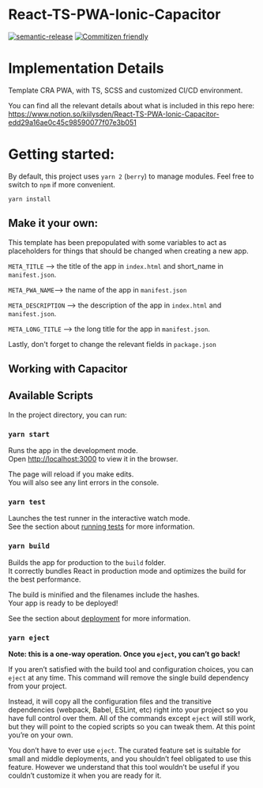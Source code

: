 # React-TS-PWA-Ionic-Capacitor

[![semantic-release](https://img.shields.io/badge/%20%20%F0%9F%93%A6%F0%9F%9A%80-semantic--release-e10079.svg)](https://github.com/semantic-release/semantic-release) [![Commitizen friendly](https://img.shields.io/badge/commitizen-friendly-brightgreen.svg)](http://commitizen.github.io/cz-cli/)

# Implementation Details

Template CRA PWA, with TS, SCSS and customized CI/CD environment.

You can find all the relevant details about what is included in this repo here: https://www.notion.so/kiilysden/React-TS-PWA-Ionic-Capacitor-edd29a16ae0c45c98590077f07e3b051

# Getting started:

By default, this project uses `yarn 2` (`berry`) to manage modules. Feel free to switch to `npm` if more convenient.

`yarn install`

## Make it your own:

This template has been prepopulated with some variables to act as placeholders for things that should be changed when creating a new app.

`META_TITLE` --> the title of the app in `index.html` and short_name in `manifest.json`.

`META_PWA_NAME`--> the name of the app in `manifest.json`

`META_DESCRIPTION` --> the description of the app in `index.html` and `manifest.json`.

`META_LONG_TITLE` --> the long title for the app in `manifest.json`.

Lastly, don't forget to change the relevant fields in `package.json`

## Working with Capacitor

## Available Scripts

In the project directory, you can run:

### `yarn start`

Runs the app in the development mode.<br />
Open [http://localhost:3000](http://localhost:3000) to view it in the browser.

The page will reload if you make edits.<br />
You will also see any lint errors in the console.

### `yarn test`

Launches the test runner in the interactive watch mode.<br />
See the section about [running tests](https://facebook.github.io/create-react-app/docs/running-tests) for more information.

### `yarn build`

Builds the app for production to the `build` folder.<br />
It correctly bundles React in production mode and optimizes the build for the best performance.

The build is minified and the filenames include the hashes.<br />
Your app is ready to be deployed!

See the section about [deployment](https://facebook.github.io/create-react-app/docs/deployment) for more information.

### `yarn eject`

**Note: this is a one-way operation. Once you `eject`, you can’t go back!**

If you aren’t satisfied with the build tool and configuration choices, you can `eject` at any time. This command will remove the single build dependency from your project.

Instead, it will copy all the configuration files and the transitive dependencies (webpack, Babel, ESLint, etc) right into your project so you have full control over them. All of the commands except `eject` will still work, but they will point to the copied scripts so you can tweak them. At this point you’re on your own.

You don’t have to ever use `eject`. The curated feature set is suitable for small and middle deployments, and you shouldn’t feel obligated to use this feature. However we understand that this tool wouldn’t be useful if you couldn’t customize it when you are ready for it.
